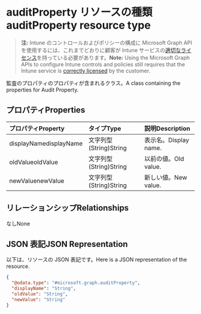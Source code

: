 # <a name="auditproperty-resource-type"></a><span data-ttu-id="d30be-101">auditProperty リソースの種類</span><span class="sxs-lookup"><span data-stu-id="d30be-101">auditProperty resource type</span></span>

> <span data-ttu-id="d30be-102">**注:** Intune のコントロールおよびポリシーの構成に Microsoft Graph API を使用するには、これまでどおりに顧客が Intune サービスの[適切なライセンス](https://go.microsoft.com/fwlink/?linkid=839381)を持っている必要があります。</span><span class="sxs-lookup"><span data-stu-id="d30be-102">**Note:** Using the Microsoft Graph APIs to configure Intune controls and policies still requires that the Intune service is [correctly licensed](https://go.microsoft.com/fwlink/?linkid=839381) by the customer.</span></span>

<span data-ttu-id="d30be-103">監査のプロパティのプロパティが含まれるクラス。</span><span class="sxs-lookup"><span data-stu-id="d30be-103">A class containing the properties for Audit Property.</span></span>
## <a name="properties"></a><span data-ttu-id="d30be-104">プロパティ</span><span class="sxs-lookup"><span data-stu-id="d30be-104">Properties</span></span>
|<span data-ttu-id="d30be-105">プロパティ</span><span class="sxs-lookup"><span data-stu-id="d30be-105">Property</span></span>|<span data-ttu-id="d30be-106">タイプ</span><span class="sxs-lookup"><span data-stu-id="d30be-106">Type</span></span>|<span data-ttu-id="d30be-107">説明</span><span class="sxs-lookup"><span data-stu-id="d30be-107">Description</span></span>|
|:---|:---|:---|
|<span data-ttu-id="d30be-108">displayName</span><span class="sxs-lookup"><span data-stu-id="d30be-108">displayName</span></span>|<span data-ttu-id="d30be-109">文字列型 (String)</span><span class="sxs-lookup"><span data-stu-id="d30be-109">String</span></span>|<span data-ttu-id="d30be-110">表示名。</span><span class="sxs-lookup"><span data-stu-id="d30be-110">Display name.</span></span>|
|<span data-ttu-id="d30be-111">oldValue</span><span class="sxs-lookup"><span data-stu-id="d30be-111">oldValue</span></span>|<span data-ttu-id="d30be-112">文字列型 (String)</span><span class="sxs-lookup"><span data-stu-id="d30be-112">String</span></span>|<span data-ttu-id="d30be-113">以前の値。</span><span class="sxs-lookup"><span data-stu-id="d30be-113">Old value.</span></span>|
|<span data-ttu-id="d30be-114">newValue</span><span class="sxs-lookup"><span data-stu-id="d30be-114">newValue</span></span>|<span data-ttu-id="d30be-115">文字列型 (String)</span><span class="sxs-lookup"><span data-stu-id="d30be-115">String</span></span>|<span data-ttu-id="d30be-116">新しい値。</span><span class="sxs-lookup"><span data-stu-id="d30be-116">New value.</span></span>|

## <a name="relationships"></a><span data-ttu-id="d30be-117">リレーションシップ</span><span class="sxs-lookup"><span data-stu-id="d30be-117">Relationships</span></span>
<span data-ttu-id="d30be-118">なし</span><span class="sxs-lookup"><span data-stu-id="d30be-118">None</span></span>
## <a name="json-representation"></a><span data-ttu-id="d30be-119">JSON 表記</span><span class="sxs-lookup"><span data-stu-id="d30be-119">JSON Representation</span></span>
<span data-ttu-id="d30be-120">以下は、リソースの JSON 表記です。</span><span class="sxs-lookup"><span data-stu-id="d30be-120">Here is a JSON representation of the resource.</span></span>
<!--{
  "blockType": "resource",
  "@odata.type": "microsoft.graph.auditProperty"
}-->
``` json
{
  "@odata.type": "#microsoft.graph.auditProperty",
  "displayName": "String",
  "oldValue": "String",
  "newValue": "String"
}
```



